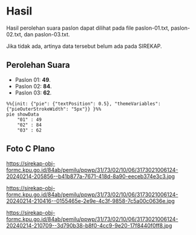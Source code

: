 # Hasil

Hasil perolehan suara paslon dapat dilihat pada file paslon-01.txt, paslon-02.txt, dan paslon-03.txt.

Jika tidak ada, artinya data tersebut belum ada pada SIREKAP.

## Perolehan Suara

 * Paslon 01: **49**.
 * Paslon 02: **84**.
 * Paslon 03: **62**.

```mermaid
%%{init: {"pie": {"textPosition": 0.5}, "themeVariables": {"pieOuterStrokeWidth": "5px"}} }%%
pie showData
    "01" : 49
    "02" : 84
    "03" : 62
```
## Foto C Plano

https://sirekap-obj-formc.kpu.go.id/84ab/pemilu/ppwp/31/73/02/10/06/3173021006124-20240214-205856--b41b877a-7671-418d-8a90-eeceb374e3c3.jpg

https://sirekap-obj-formc.kpu.go.id/84ab/pemilu/ppwp/31/73/02/10/06/3173021006124-20240214-210416--0155465e-2e9e-4c3f-9858-7c5a00c0636e.jpg

https://sirekap-obj-formc.kpu.go.id/84ab/pemilu/ppwp/31/73/02/10/06/3173021006124-20240214-210709--3d790b38-b8f0-4cc9-9e20-17f8440f0ff8.jpg
